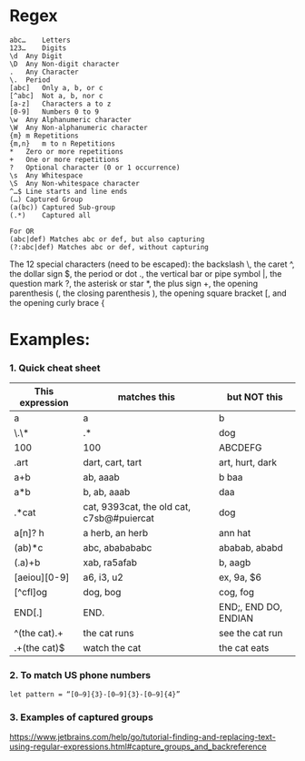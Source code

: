 # Regex

```
abc…	Letters
123…	Digits
\d	Any Digit
\D	Any Non-digit character
.	Any Character
\.	Period
[abc]	Only a, b, or c
[^abc]  Not a, b, nor c
[a-z]	Characters a to z
[0-9]	Numbers 0 to 9
\w	Any Alphanumeric character
\W	Any Non-alphanumeric character
{m}	m Repetitions
{m,n}	m to n Repetitions
*	Zero or more repetitions
+	One or more repetitions
?	Optional character (0 or 1 occurrence)
\s	Any Whitespace
\S	Any Non-whitespace character
^…$	Line starts and line ends
(…)	Captured Group
(a(bc)) Captured Sub-group
(.*)	Captured all

For OR
(abc|def) Matches abc or def, but also capturing
(?:abc|def) Matches abc or def, without capturing
```

The 12 special characters (need to be escaped):
the backslash \\, 
the caret ^, 
the dollar sign $, 
the period or dot ., 
the vertical bar or pipe symbol |, 
the question mark ?, 
the asterisk or star \*, 
the plus sign +, 
the opening parenthesis (, 
the closing parenthesis ), 
the opening square bracket \[, 
and the opening curly brace {

# Examples:
### 1. Quick cheat sheet

This expression | matches this | but NOT this
--- | --- | ---
a | a | b
\\\.\\\* | .* | dog
100 | 100 | ABCDEFG
.art | dart, cart, tart | art, hurt, dark
a+b | ab, aaab | b baa
a\*b | b, ab, aaab | daa
.\*cat | cat, 9393cat, the old cat,	c7sb@#puiercat | dog
a\[n\]? h | a herb, an herb | ann hat
(ab)\*c | abc, ababababc | ababab, ababd
(.a)+b | xab, ra5afab | b, aagb
\[aeiou\]\[0-9\] | a6, i3, u2 | ex, 9a, $6
\[^cfl\]og | dog, bog | cog, fog
END\[.\] | END. | END;, END DO, ENDIAN
^(the cat).+ | the cat runs | see the cat run
.+(the cat)$ | watch the cat | the cat eats


### 2. To match US phone numbers
```
let pattern = “[0–9]{3}-[0–9]{3}-[0–9]{4}”
```

### 3. Examples of captured groups
https://www.jetbrains.com/help/go/tutorial-finding-and-replacing-text-using-regular-expressions.html#capture_groups_and_backreference
